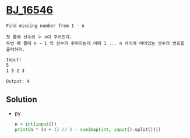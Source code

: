 # [BJ_16546](https://acmicpc.net/problem/16546)

```en
Find missing number from 1 - n
```

```kr
첫 줄에 선수의 수 n이 주어진다.
두번 째 줄에 n - 1 의 선수가 주어지는데 이때 1 ... n 사이에 비어있는 선수의 번호를 출력하라.
```

```txt
Input:
5
1 5 2 3

Output: 4
```

## Solution

* py

  ```py
  n = int(input())
  print(n * (n + 1) // 2 - sum(map(int, input().split())))
  ```
